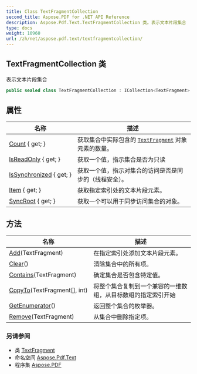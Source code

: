 ```yaml
---
title: Class TextFragmentCollection
second_title: Aspose.PDF for .NET API Reference
description: Aspose.Pdf.Text.TextFragmentCollection 类。表示文本片段集合
type: docs
weight: 10960
url: /zh/net/aspose.pdf.text/textfragmentcollection/
---
```

## TextFragmentCollection 类

表示文本片段集合

```csharp
public sealed class TextFragmentCollection : ICollection<TextFragment>
```

## 属性

| 名称 | 描述 |
| --- | --- |
| [Count](../../aspose.pdf.text/textfragmentcollection/count/) { get; } | 获取集合中实际包含的 [`TextFragment`](../textfragment/) 对象元素的数量。 |
| [IsReadOnly](../../aspose.pdf.text/textfragmentcollection/isreadonly/) { get; } | 获取一个值，指示集合是否为只读 |
| [IsSynchronized](../../aspose.pdf.text/textfragmentcollection/issynchronized/) { get; } | 获取一个值，指示对集合的访问是否是同步的（线程安全）。 |
| [Item](../../aspose.pdf.text/textfragmentcollection/item/) { get; } | 获取指定索引处的文本片段元素。 |
| [SyncRoot](../../aspose.pdf.text/textfragmentcollection/syncroot/) { get; } | 获取一个可以用于同步访问集合的对象。 |

## 方法

| 名称 | 描述 |
| --- | --- |
| [Add](../../aspose.pdf.text/textfragmentcollection/add/)(TextFragment) | 在指定索引处添加文本片段元素。 |
| [Clear](../../aspose.pdf.text/textfragmentcollection/clear/)() | 清除集合中的所有项。 |
| [Contains](../../aspose.pdf.text/textfragmentcollection/contains/)(TextFragment) | 确定集合是否包含特定值。 |
| [CopyTo](../../aspose.pdf.text/textfragmentcollection/copyto/)(TextFragment[], int) | 将整个集合复制到一个兼容的一维数组，从目标数组的指定索引开始 |
| [GetEnumerator](../../aspose.pdf.text/textfragmentcollection/getenumerator/)() | 返回整个集合的枚举器。 |
| [Remove](../../aspose.pdf.text/textfragmentcollection/remove/)(TextFragment) | 从集合中删除指定项。 |

### 另请参阅

* 类 [TextFragment](../textfragment/)
* 命名空间 [Aspose.Pdf.Text](../../aspose.pdf.text/)
* 程序集 [Aspose.PDF](../../)